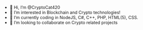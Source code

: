 - 👋 Hi, I’m @CryptoCat420
- 👀 I’m interested in Blockchain and Crypto technologies!
- 🌱 I’m currently coding in NodeJS, C#, C++, PHP, HTML(5), CSS.
- 💞️ I’m looking to collaborate on Crypto related projects
